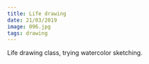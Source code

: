 ```yaml
---
title: Life drawing
date: 21/03/2019
image: 096.jpg
tags: drawing
---
```


Life drawing class, trying watercolor sketching.
